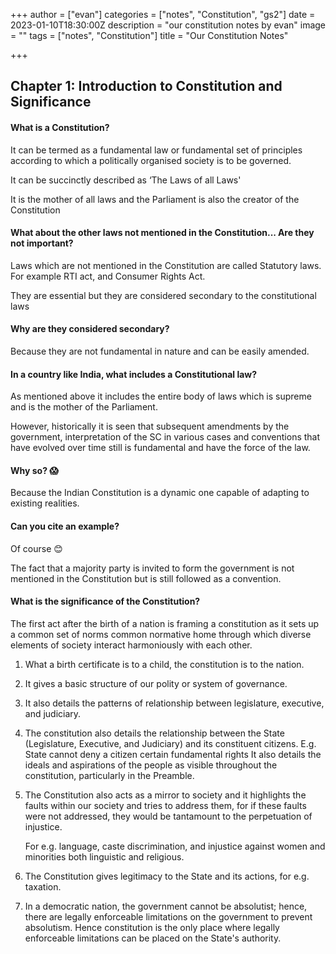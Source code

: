 +++
author = ["evan"]
categories = ["notes", "Constitution", "gs2"]
date = 2023-01-10T18:30:00Z
description = "our constitution notes by evan"
image = ""
tags = ["notes", "Constitution"]
title = "Our Constitution Notes"

+++
## Chapter 1: Introduction to Constitution and Significance

#### What is a Constitution?

It can be termed as a fundamental law or fundamental set of principles according to which a politically organised society is to be governed.

It can be succinctly described as ‘The Laws of all Laws'

It is the mother of all laws and the Parliament is also the creator of the Constitution

#### What about the other laws not mentioned in the Constitution... Are they not important?

Laws which are not mentioned in the Constitution are called Statutory laws. For example RTI act, and Consumer Rights Act.

They are essential but they are considered secondary to the constitutional laws

#### Why are they considered secondary?

Because they are not fundamental in nature and can be easily amended.

#### In a country like India, what includes a Constitutional law?

As mentioned above it includes the entire body of laws which is supreme and is the mother of the Parliament.

However, historically it is seen that subsequent amendments by the government, interpretation of the SC in various cases and conventions that have evolved over time still is fundamental and have the force of the law.

#### Why so? 😱

Because the Indian Constitution is a dynamic one capable of adapting to existing realities.

#### Can you cite an example?

Of course 😊

The fact that a majority party is invited to form the government is not mentioned in the Constitution but is still followed as a convention.

#### What is the significance of the Constitution?

The first act after the birth of a nation is framing a constitution as it sets up a common set of norms common normative home through which diverse elements of society interact harmoniously with each other.

1. What a birth certificate is to a child, the constitution is to the nation.
2. It gives a basic structure of our polity or system of governance.
3. It also details the patterns of relationship between legislature, executive, and judiciary.
4. The constitution also details the relationship between the State (Legislature, Executive, and Judiciary) and its constituent citizens. E.g. State cannot deny a citizen certain fundamental rights It also details the ideals and aspirations of the people as visible throughout the constitution, particularly in the Preamble.
5. The Constitution also acts as a mirror to society and it highlights the faults within our society and tries to address them, for if these faults were not addressed, they would be tantamount to the perpetuation of injustice.

   For e.g. language, caste discrimination, and injustice against women and minorities both linguistic and religious.
6. The Constitution gives legitimacy to the State and its actions, for e.g. taxation.
7. In a democratic nation, the government cannot be absolutist; hence, there are legally enforceable limitations on the government to prevent absolutism. Hence constitution is the only place where legally enforceable limitations can be placed on the State's authority.